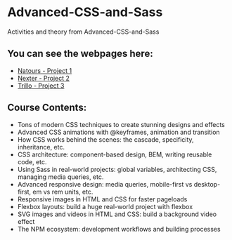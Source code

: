 # Advanced-CSS-and-Sass
Activities and theory from Advanced-CSS-and-Sass 

## You can see the webpages here:
- [Natours - Project 1](https://gabyross.github.io/Advanced-CSS-and-Sass/Natours/)
- [Nexter - Project 2](https://gabyross.github.io/Advanced-CSS-and-Sass/Nexter/)
- [Trillo - Project 3](https://gabyross.github.io/Advanced-CSS-and-Sass/Trillo/)

## Course Contents:
- Tons of modern CSS techniques to create stunning designs and effects
- Advanced CSS animations with @keyframes, animation and transition
- How CSS works behind the scenes: the cascade, specificity, inheritance, etc.
- CSS architecture: component-based design, BEM, writing reusable code, etc.
- Using Sass in real-world projects: global variables, architecting CSS, managing media queries, etc.
- Advanced responsive design: media queries, mobile-first vs desktop-first, em vs rem units, etc.
- Responsive images in HTML and CSS for faster pageloads
- Flexbox layouts: build a huge real-world project with flexbox
- SVG images and videos in HTML and CSS: build a background video effect
- The NPM ecosystem: development workflows and building processes
